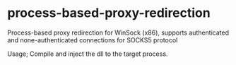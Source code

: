 # process-based-proxy-redirection
Process-based proxy redirection for WinSock (x86), supports authenticated and none-authenticated connections for SOCKS5 protocol

Usage;
Compile and inject the dll to the target process.

